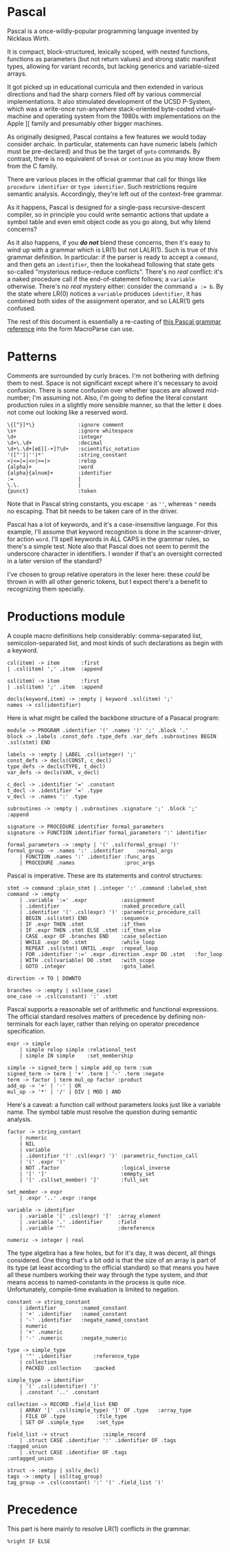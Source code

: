 # Pascal
Pascal is a once-wildly-popular programming language invented by Nicklaus Wirth.

It is compact, block-structured, lexically scoped, with nested functions,
functions as parameters (but not return values) and strong static manifest types,
allowing for variant records, but lacking generics and variable-sized arrays.

It got picked up in educational curricula and then extended in various directions
and had the sharp corners filed off by various commercial implementations. It also
stimulated development of the UCSD P-System, which was a write-once run-anywhere
stack-oriented byte-coded virtual-machine and operating system from the 1980s with
implementations on the Apple ][ family and presumably other bigger machines.

As originally designed, Pascal contains a few features we would today consider
archaic. In particular, statements can have numeric labels (which must be
pre-declared) and thus be the target of `goto` commands. By contrast, there is
no equivalent of `break` or `continue` as you may know them from the C family.

There are various places in the official grammar that call for things like
`procedure identifier` or `type identifier`. Such restrictions require semantic
analysis. Accordingly, they're left out of the context-free grammar.

As it happens, Pascal is designed for a single-pass recursive-descent compiler,
so in principle you could write semantic actions that update a symbol table and
even emit object code as you go along, but why blend concerns?

As it also happens, if you ***do not*** blend these concerns, then it's easy to
wind up with a grammar which is LR(1) but not LALR(1). Such is true of *this*
grammar definition. In particular: if the parser is ready to accept a `command`,
and then gets an `identifier`, then the lookahead following that state gets
so-called "mysterious reduce-reduce conflicts". There's no *real* conflict:
it's a naked procedure call if the end-of-statement follows; a `variable`
otherwise. There's no *real* mystery either: consider the command `a := b`.
By the state where LR(0) notices a `variable` produces `identifier`, it has
combined both sides of the assignment operator, and so LALR(1) gets confused.

The rest of this document is essentially a re-casting of
[this Pascal grammar reference](https://www.cs.utexas.edu/users/novak/grammar.html)
into the form MacroParse can use.

# Patterns
Comments are surrounded by curly braces. I'm not bothering with defining them to nest.
Space is not significant except where it's necessary to avoid confusion. There is some
confusion over whether spaces are allowed mid-number; I'm assuming not. Also, I'm going
to define the literal constant production rules in a slightly more sensible manner,
so that the letter `E` does not come out looking like a reserved word.
```
\{[^}]*\}              :ignore comment
\s+                    :ignore whitespace
\d+                    :integer
\d+\.\d+               :decimal
\d+\.\d+[eE][-+]?\d+   :scientific_notation
'([^']|'')*'           :string_constant
<|<=|=|<>|>=|>         :relop
{alpha}+               :word
{alpha}{alnum}+        :identifier
:=                     |
\.\.                   |
{punct}                :token
```
Note that in Pascal string constants, you escape `'` as `''`, whereas `"` needs no escaping.
That bit needs to be taken care of in the driver.

Pascal has a lot of keywords, and it's a case-insensitive language. For this example,
I'll assume that keyword recognition is done in the scanner-driver, for action `word`.
I'll spell keywords in ALL CAPS in the grammar rules, so there's a simple test.
Note also that Pascal does not seem to permit the underscore character in identifiers.
I wonder if that's an oversight corrected in a later version of the standard?

I've chosen to group relative operators in the lexer here: these *could* be thrown in with
all other generic tokens, but I expect there's a benefit to recognizing them specially.

# Productions module
A couple macro definitions help considerably: comma-separated list, semicolon-separated list,
and most kinds of such declarations as begin with a keyword.
```
csl(item) -> item       :first
| .csl(item) ',' .item  :append

ssl(item) -> item       :first
| .ssl(item) ';' .item  :append

decls(keyword,item) -> :empty | keyword .ssl(item) ';'
names -> csl(identifier)

```
Here is what might be called the backbone structure of a Pasacal program:
```
module -> PROGRAM .identifier '(' .names ')' ';' .block '.'
block -> .labels .const_defs .type_defs .var_defs .subroutines BEGIN .ssl(stmt) END

labels -> :empty | LABEL .csl(integer) ';'
const_defs -> decls(CONST, c_decl)
type_defs -> decls(TYPE, t_decl)
var_defs -> decls(VAR, v_decl)

c_decl -> .identifier '=' .constant
t_decl -> .identifier '=' .type
v_decl -> .names ':' .type

subroutines -> :empty | .subroutines .signature ';' .block ';'  :append

signature -> PROCEDURE identifier formal_parameters
signature -> FUNCTION identifier formal_parameters ':' identifier

formal_parameters -> :empty | '(' .ssl(formal_group) ')'
formal_group -> .names ':' .identifier    :normal_args
	| FUNCTION .names ':' .identifier :func_args
	| PROCEDURE .names                :proc_args
```
Pascal is imperative. These are its statements and control structures:
```
stmt -> command :plain_stmt | .integer ':' .command :labeled_stmt
command -> :empty
	| .variable ':=' .expr           :assignment
	| .identifier                    :naked_procedure_call
	| .identifier '(' .csl(expr) ')' :parametric_procedure_call
	| BEGIN .ssl(stmt) END           :sequence
	| IF .expr THEN .stmt            :if_then
	| IF .expr THEN .stmt ELSE .stmt :if_then_else
	| CASE .expr OF .branches END    :case_selection
	| WHILE .expr DO .stmt           :while_loop
	| REPEAT .ssl(stmt) UNTIL .expr  :repeat_loop
	| FOR .identifier ':=' .expr .direction .expr DO .stmt   :for_loop
	| WITH .csl(variable) DO .stmt   :with_scope
	| GOTO .integer                  :goto_label

direction -> TO | DOWNTO

branches -> :empty | ssl(one_case)
one_case -> .csl(constant) ':' .stmt

```
Pascal supports a reasonable set of arithmetic and functional expressions.
The official standard resolves matters of precedence by defining non-terminals
for each layer, rather than relying on operator precedence specification.
```
expr -> simple
	| simple relop simple :relational_test
	| simple IN simple    :set_membership

simple -> signed_term | simple add_op term :sum
signed_term -> term | '+' .term | '-' .term :negate
term -> factor | term mul_op factor :product
add_op -> '+' | '-' | OR
mul_op -> '*' | '/' | DIV | MOD | AND
```
Here's a caveat: a function call without parameters looks just like a variable name.
The symbol table must resolve the question during semantic analysis.
```
factor -> string_contant
	| numeric
	| NIL
	| variable
	| .identifier '(' .csl(expr) ')' :parametric_function_call
	| '(' .expr ')'
	| NOT .factor                    :logical_inverse
	| '[' ']'                        :emmpty_set
	| '[' .csl(set_member) ']'       :full_set

set_member -> expr
	| .expr '..' .expr :range

variable -> identifier
	| .variable '[' .csl(expr) ']'  :array_element
	| .variable '.' .identifier     :field
	| .variable '^'                 :dereference

numeric -> integer | real
```
The type algebra has a few holes, but for it's day, it was decent, all things considered.
One thing that's a bit odd is that the size of an array is part of its type (at least
according to the official standard) so that means you have all these numbers working their
way through the type system, and *that* means access to named-constants in the process is
quite nice. Unfortunately, compile-time evaluation is limited to negation.  
```
constant -> string_constant
	| identifier        :named_constant
	| '+' .identifier   :named_constant
	| '-' .identifier   :negate_named_constant
	| numeric
	| '+' .numeric
	| '-' .numeric      :negate_numeric

type -> simple_type
	| '^' .identifier       :reference_type
	| collection
	| PACKED .collection    :packed

simple_type -> identifier
	| '(' .csl(identifier) ')'
	| .constant '..' .constant

collection -> RECORD .field_list END
	| ARRAY '[' .csl(simple_type) ']' OF .type   :array_type
	| FILE OF .type          :file_type
	| SET OF .simple_type    :set_type

field_list -> struct           :simple_record
	| .struct CASE .identifier ':' .identifier OF .tags   :tagged_union
	| .struct CASE .identifier OF .tags                   :untagged_union

struct -> :emtpy | ssl(v_decl)
tags -> :empty | ssl(tag_group)
tag_group -> .csl(constant) ':' '(' .field_list ')'

``` 
# Precedence
This part is here mainly to resolve LR(1) conflicts in the grammar.
```
%right IF ELSE
```
